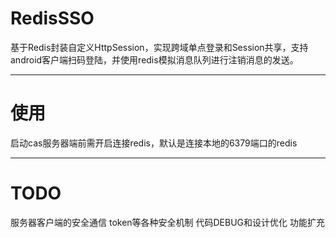 # RedisSSO
基于Redis封装自定义HttpSession，实现跨域单点登录和Session共享，支持android客户端扫码登陆，并使用redis模拟消息队列进行注销消息的发送。

----------------------

# 使用
启动cas服务器端前需开启连接redis，默认是连接本地的6379端口的redis

----------------------
# TODO
服务器客户端的安全通信
token等各种安全机制
代码DEBUG和设计优化
功能扩充
